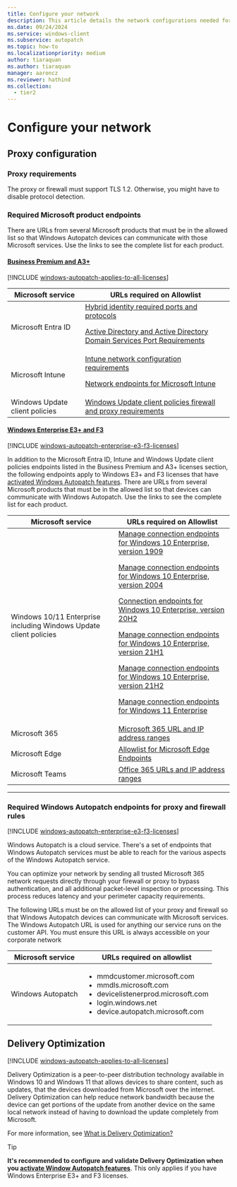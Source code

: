```yaml
---
title: Configure your network
description: This article details the network configurations needed for Windows Autopatch
ms.date: 09/24/2024
ms.service: windows-client
ms.subservice: autopatch
ms.topic: how-to
ms.localizationpriority: medium
author: tiaraquan
ms.author: tiaraquan
manager: aaroncz
ms.reviewer: hathind
ms.collection:
  - tier2
---
```


# Configure your network

## Proxy configuration

### Proxy requirements

The proxy or firewall must support TLS 1.2. Otherwise, you might have to disable protocol detection.

### Required Microsoft product endpoints

There are URLs from several Microsoft products that must be in the allowed list so that Windows Autopatch devices can communicate with those Microsoft services. Use the links to see the complete list for each product.

#### [Business Premium and A3+](#tab/business-premium-and-a3-licenses-required-microsoft-endpoints)

[!INCLUDE [windows-autopatch-applies-to-all-licenses](../includes/windows-autopatch-applies-to-all-licenses.md)]

| Microsoft service | URLs required on Allowlist |
| ----- | ----- |
| Microsoft Entra ID | [Hybrid identity required ports and protocols](/azure/active-directory/hybrid/reference-connect-ports)<p><p>[Active Directory and Active Directory Domain Services Port Requirements](/previous-versions/windows/it-pro/windows-server-2008-R2-and-2008/dd772723(v=ws.10))</p> |
| Microsoft Intune | [Intune network configuration requirements](/mem/intune/fundamentals/network-bandwidth-use)<p><p>[Network endpoints for Microsoft Intune](/mem/intune/fundamentals/intune-endpoints)</p> |
| Windows Update client policies | [Windows Update client policies firewall and proxy requirements](/troubleshoot/windows-client/installing-updates-features-roles/windows-update-issues-troubleshooting#device-cant-access-update-files) |

#### [Windows Enterprise E3+ and F3](#tab/windows-enterprise-e3-and-f3-licenses-required-microsoft-endpoints)

[!INCLUDE [windows-autopatch-enterprise-e3-f3-licenses](../includes/windows-autopatch-enterprise-e3-f3-licenses.md)]

In addition to the Microsoft Entra ID, Intune and Windows Update client policies endpoints listed in the Business Premium and A3+ licenses section, the following endpoints apply to Windows E3+ and F3 licenses that have [activated Windows Autopatch features](../prepare/windows-autopatch-feature-activation.md). There are URLs from several Microsoft products that must be in the allowed list so that devices can communicate with Windows Autopatch. Use the links to see the complete list for each product.

| Microsoft service | URLs required on Allowlist |
| ----- | ----- |
| Windows 10/11 Enterprise including Windows Update client policies | [Manage connection endpoints for Windows 10 Enterprise, version 1909](/windows/privacy/manage-windows-1909-endpoints)<p><p>[Manage connection endpoints for Windows 10 Enterprise, version 2004](/windows/privacy/manage-windows-2004-endpoints)</p><p>[Connection endpoints for Windows 10 Enterprise, version 20H2](/windows/privacy/manage-windows-20h2-endpoints)</p><p>[Manage connection endpoints for Windows 10 Enterprise, version 21H1](/windows/privacy/manage-windows-21h1-endpoints)</p><p>[Manage connection endpoints for Windows 10 Enterprise, version 21H2](/windows/privacy/manage-windows-21h2-endpoints)</p><p>[Manage connection endpoints for Windows 11 Enterprise](/windows/privacy/manage-windows-11-endpoints)</p>|
| Microsoft 365 | [Microsoft 365 URL and IP address ranges](/microsoft-365/enterprise/urls-and-ip-address-ranges?view=o365-worldwide&preserve-view=true) |
| Microsoft Edge | [Allowlist for Microsoft Edge Endpoints](/deployedge/microsoft-edge-security-endpoints) |
| Microsoft Teams | [Office 365 URLs and IP address ranges](/microsoft-365/enterprise/urls-and-ip-address-ranges) |

---

### Required Windows Autopatch endpoints for proxy and firewall rules

[!INCLUDE [windows-autopatch-enterprise-e3-f3-licenses](../includes/windows-autopatch-enterprise-e3-f3-licenses.md)]

Windows Autopatch is a cloud service. There's a set of endpoints that Windows Autopatch services must be able to reach for the various aspects of the Windows Autopatch service.

You can optimize your network by sending all trusted Microsoft 365 network requests directly through your firewall or proxy to bypass authentication, and all additional packet-level inspection or processing. This process reduces latency and your perimeter capacity requirements.

The following URLs must be on the allowed list of your proxy and firewall so that Windows Autopatch devices can communicate with Microsoft services. The Windows Autopatch URL is used for anything our service runs on the customer API. You must ensure this URL is always accessible on your corporate network

| Microsoft service | URLs required on allowlist |
| ----- | ----- |
| Windows Autopatch | <ul><li>mmdcustomer.microsoft.com</li><li>mmdls.microsoft.com</li><li>devicelistenerprod.microsoft.com</li><li>login.windows.net</li><li>device.autopatch.microsoft.com</li></ul>|

## Delivery Optimization

[!INCLUDE [windows-autopatch-applies-to-all-licenses](../includes/windows-autopatch-applies-to-all-licenses.md)]

Delivery Optimization is a peer-to-peer distribution technology available in Windows 10 and Windows 11 that allows devices to share content, such as updates, that the devices downloaded from Microsoft over the internet. Delivery Optimization can help reduce network bandwidth because the device can get portions of the update from another device on the same local network instead of having to download the update completely from Microsoft.

For more information, see [What is Delivery Optimization?](/windows/deployment/do/waas-delivery-optimization)

> [!TIP]
> **It's recommended to configure and validate Delivery Optimization when you [activate Window Autopatch features](../prepare/windows-autopatch-feature-activation.md)**. This only applies if you have Windows Enterprise E3+ and F3 licenses.
